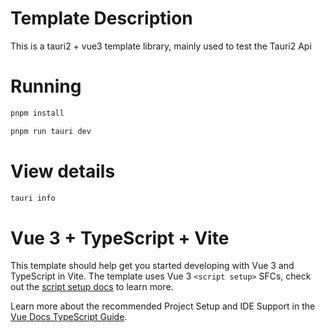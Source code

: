 # Template Description

This is a tauri2 + vue3 template library, mainly used to test the Tauri2 Api

# Running

```bash
pnpm install

pnpm run tauri dev

```

# View details

```bash
tauri info
```

# Vue 3 + TypeScript + Vite

This template should help get you started developing with Vue 3 and TypeScript in Vite. The template uses Vue 3 `<script setup>` SFCs, check out the [script setup docs](https://v3.vuejs.org/api/sfc-script-setup.html#sfc-script-setup) to learn more.

Learn more about the recommended Project Setup and IDE Support in the [Vue Docs TypeScript Guide](https://vuejs.org/guide/typescript/overview.html#project-setup).
